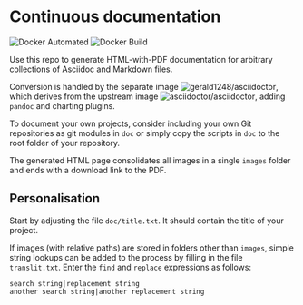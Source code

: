 # Continuous documentation

![Docker Automated](https://img.shields.io/docker/automated/gerald1248/continuous-documentation.svg)
![Docker Build](https://img.shields.io/docker/build/gerald1248/continuous-documentation.svg)

Use this repo to generate HTML-with-PDF documentation for arbitrary collections of Asciidoc and Markdown files.

Conversion is handled by the separate image ![gerald1248/asciidoctor](https://github.com/gerald1248/asciidoctor), which derives from the upstream image ![asciidoctor/asciidoctor](https://github.com/asciidoctor/docker-asciidoctor), adding `pandoc` and charting plugins.

To document your own projects, consider including your own Git repositories as git modules in `doc` or simply copy the scripts in `doc` to the root folder of your repository.

The generated HTML page consolidates all images in a single `images` folder and ends with a download link to the PDF.

Personalisation
---------------
Start by adjusting the file `doc/title.txt`. It should contain the title of your project.

If images (with relative paths) are stored in folders other than `images`, simple string lookups can be added to the process by filling in the file `translit.txt`. Enter the `find` and `replace` expressions as follows:

```
search string|replacement string
another search string|another replacement string
```
